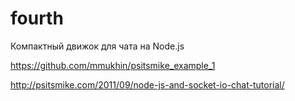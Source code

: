 # fourth
Компактный движок для чата на Node.js

https://github.com/mmukhin/psitsmike_example_1

http://psitsmike.com/2011/09/node-js-and-socket-io-chat-tutorial/
